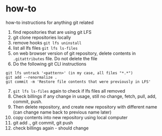 # how-to
how-to instructions for anything git related

1. find repositories that are using git LFS
2. git clone repositories locally
3. remove hooks `git lfs uninstall`
4. list all lfs files `git lfs ls-files`
5. on web browser version of git repository, delete contents in `.gitattributes` file. Do not delete the file
6. Do the following git CLI instructions
```
git lfs untrack '<pattern>' (in my case, all files "*.*")
git add --renormalize .
git commit -m 'Restore file contents that were previously in LFS' 
```
7. `git lfs ls-files` again to check if lfs files all removed
8. Check billings if any change in usage, still no change, fetch, pull, add, commit, push. 
9. Then delete repository, and create new repository with different name (can change name back to previous name later)
10. copy contents into new repository using local computer
11. git add ., git commit, git push
12. check billings again - should change
